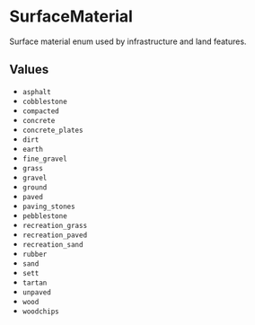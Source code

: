 # SurfaceMaterial

Surface material enum used by infrastructure and land features.

## Values

- `asphalt`
- `cobblestone`
- `compacted`
- `concrete`
- `concrete_plates`
- `dirt`
- `earth`
- `fine_gravel`
- `grass`
- `gravel`
- `ground`
- `paved`
- `paving_stones`
- `pebblestone`
- `recreation_grass`
- `recreation_paved`
- `recreation_sand`
- `rubber`
- `sand`
- `sett`
- `tartan`
- `unpaved`
- `wood`
- `woodchips`
